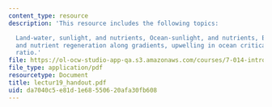 ```yaml
---
content_type: resource
description: 'This resource includes the following topics:

  Land-water, sunlight, and nutrients, Ocean-sunlight, and nutrients, Biosynthesis
  and nutrient regeneration along gradients, upwelling in ocean critical, and Redfield
  ratio.'
file: https://ol-ocw-studio-app-qa.s3.amazonaws.com/courses/7-014-introductory-biology-spring-2005/da7040c5e81d1e68550620afa30fb608_lectur19_handout.pdf
file_type: application/pdf
resourcetype: Document
title: lectur19_handout.pdf
uid: da7040c5-e81d-1e68-5506-20afa30fb608
---
```


